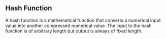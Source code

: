## Hash Function

A hash function is a mathematical function that converts a numerical input value into another compressed numerical value. The input to the hash function is of arbitrary length but output is always of fixed length.
